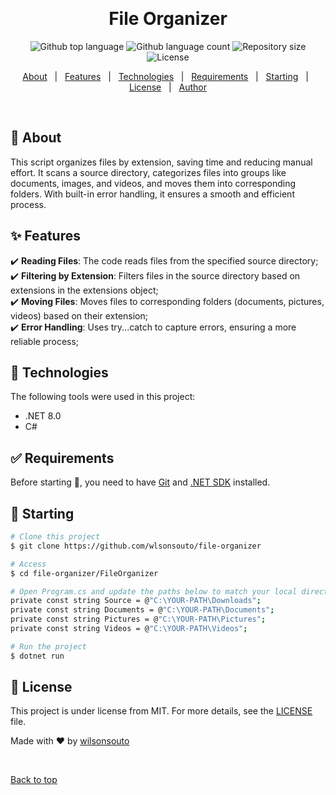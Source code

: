 &#xa0;

<h1 align="center">File Organizer</h1>

<p align="center">
  <img alt="Github top language" src="https://img.shields.io/github/languages/top/wilsonsouto/file-organizer?color=56BEB8">

  <img alt="Github language count" src="https://img.shields.io/github/languages/count/wilsonsouto/file-organizer?color=56BEB8">

  <img alt="Repository size" src="https://img.shields.io/github/repo-size/wilsonsouto/file-organizer?color=56BEB8">

  <img alt="License" src="https://img.shields.io/github/license/wilsonsouto/file-organizer?color=56BEB8">

  <!-- <img alt="Github issues" src="https://img.shields.io/github/issues/wilsonsouto/file-organizer?color=56BEB8" /> -->

  <!-- <img alt="Github forks" src="https://img.shields.io/github/forks/wilsonsouto/file-organizer?color=56BEB8" /> -->

  <!-- <img alt="Github stars" src="https://img.shields.io/github/stars/wilsonsouto/file-organizer?color=56BEB8" /> -->
</p>

<!-- Status -->

<!-- <h4 align="center">
	🚧  File Organizer 🚀 Under construction...  🚧
</h4>

<hr> -->

<p align="center">
  <a href="#dart-about">About</a> &#xa0; | &#xa0; 
  <a href="#sparkles-features">Features</a> &#xa0; | &#xa0;
  <a href="#rocket-technologies">Technologies</a> &#xa0; | &#xa0;
  <a href="#white_check_mark-requirements">Requirements</a> &#xa0; | &#xa0;
  <a href="#checkered_flag-starting">Starting</a> &#xa0; | &#xa0;
  <a href="#memo-license">License</a> &#xa0; | &#xa0;
  <a href="https://github.com/wlsonsouto" target="_blank">Author</a>
</p>

<br>

## :dart: About

This script organizes files by extension, saving time and reducing manual effort. It scans a source directory, categorizes files into groups like documents, images, and videos, and moves them into corresponding folders. With built-in error handling, it ensures a smooth and efficient process.

## :sparkles: Features

:heavy_check_mark: **Reading Files**: The code reads files from the specified source directory;\
:heavy_check_mark: **Filtering by Extension**: Filters files in the source directory based on extensions in the extensions object;\
:heavy_check_mark: **Moving Files**: Moves files to corresponding folders (documents, pictures, videos) based on their extension;\
:heavy_check_mark: **Error Handling**: Uses try...catch to capture errors, ensuring a more reliable process;

## :rocket: Technologies

The following tools were used in this project:

- .NET 8.0
- C#

## :white_check_mark: Requirements

Before starting :checkered_flag:, you need to have [Git](https://git-scm.com) and [.NET SDK](https://dotnet.microsoft.com/en-us/download) installed.

## :checkered_flag: Starting

```bash
# Clone this project
$ git clone https://github.com/wlsonsouto/file-organizer

# Access
$ cd file-organizer/FileOrganizer

# Open Program.cs and update the paths below to match your local directories:
private const string Source = @"C:\YOUR-PATH\Downloads";
private const string Documents = @"C:\YOUR-PATH\Documents";
private const string Pictures = @"C:\YOUR-PATH\Pictures";
private const string Videos = @"C:\YOUR-PATH\Videos";

# Run the project
$ dotnet run
```

## :memo: License

This project is under license from MIT. For more details, see the [LICENSE](LICENSE) file.

Made with :heart: by <a href="https://github.com/wlsonsouto" target="_blank">wilsonsouto</a>

&#xa0;

<a href="#top">Back to top</a>

